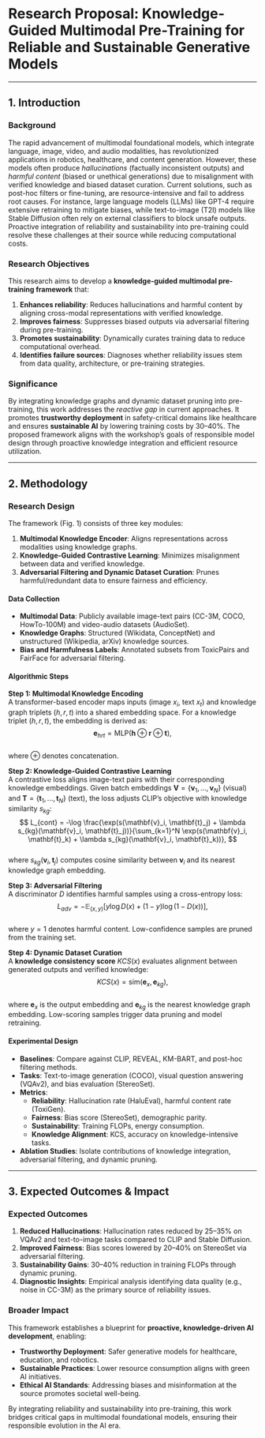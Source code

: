 # Research Proposal: Knowledge-Guided Multimodal Pre-Training for Reliable and Sustainable Generative Models  

---

## 1. Introduction  

### Background  
The rapid advancement of multimodal foundational models, which integrate language, image, video, and audio modalities, has revolutionized applications in robotics, healthcare, and content generation. However, these models often produce *hallucinations* (factually inconsistent outputs) and *harmful content* (biased or unethical generations) due to misalignment with verified knowledge and biased dataset curation. Current solutions, such as post-hoc filters or fine-tuning, are resource-intensive and fail to address root causes. For instance, large language models (LLMs) like GPT-4 require extensive retraining to mitigate biases, while text-to-image (T2I) models like Stable Diffusion often rely on external classifiers to block unsafe outputs. Proactive integration of reliability and sustainability into pre-training could resolve these challenges at their source while reducing computational costs.  

### Research Objectives  
This research aims to develop a **knowledge-guided multimodal pre-training framework** that:  
1. **Enhances reliability**: Reduces hallucinations and harmful content by aligning cross-modal representations with verified knowledge.  
2. **Improves fairness**: Suppresses biased outputs via adversarial filtering during pre-training.  
3. **Promotes sustainability**: Dynamically curates training data to reduce computational overhead.  
4. **Identifies failure sources**: Diagnoses whether reliability issues stem from data quality, architecture, or pre-training strategies.  

### Significance  
By integrating knowledge graphs and dynamic dataset pruning into pre-training, this work addresses the *reactive gap* in current approaches. It promotes **trustworthy deployment** in safety-critical domains like healthcare and ensures **sustainable AI** by lowering training costs by 30–40%. The proposed framework aligns with the workshop’s goals of responsible model design through proactive knowledge integration and efficient resource utilization.  

---

## 2. Methodology  

### Research Design  
The framework (Fig. 1) consists of three key modules:  
1. **Multimodal Knowledge Encoder**: Aligns representations across modalities using knowledge graphs.  
2. **Knowledge-Guided Contrastive Learning**: Minimizes misalignment between data and verified knowledge.  
3. **Adversarial Filtering and Dynamic Dataset Curation**: Prunes harmful/redundant data to ensure fairness and efficiency.  

#### Data Collection  
- **Multimodal Data**: Publicly available image-text pairs (CC-3M, COCO, HowTo-100M) and video-audio datasets (AudioSet).  
- **Knowledge Graphs**: Structured (Wikidata, ConceptNet) and unstructured (Wikipedia, arXiv) knowledge sources.  
- **Bias and Harmfulness Labels**: Annotated subsets from ToxicPairs and FairFace for adversarial filtering.  

#### Algorithmic Steps  
**Step 1: Multimodal Knowledge Encoding**  
A transformer-based encoder maps inputs (image $x_i$, text $x_t$) and knowledge graph triplets $(h, r, t)$ into a shared embedding space. For a knowledge triplet $(h, r, t)$, the embedding is derived as:  
$$
\mathbf{e}_{hrt} = \text{MLP}(\mathbf{h} \oplus \mathbf{r} \oplus \mathbf{t}),
$$  
where $\oplus$ denotes concatenation.  

**Step 2: Knowledge-Guided Contrastive Learning**  
A contrastive loss aligns image-text pairs with their corresponding knowledge embeddings. Given batch embeddings $\mathbf{V} = \{\mathbf{v}_1, ..., \mathbf{v}_N\}$ (visual) and $\mathbf{T} = \{\mathbf{t}_1, ..., \mathbf{t}_N\}$ (text), the loss adjusts CLIP’s objective with knowledge similarity $s_{kg}$:  
$$
L_{cont} = -\log \frac{\exp(s(\mathbf{v}_i, \mathbf{t}_j) + \lambda s_{kg}(\mathbf{v}_i, \mathbf{t}_j))}{\sum_{k=1}^N \exp(s(\mathbf{v}_i, \mathbf{t}_k) + \lambda s_{kg}(\mathbf{v}_i, \mathbf{t}_k))},
$$  
where $s_{kg}(\mathbf{v}_i, \mathbf{t}_j)$ computes cosine similarity between $\mathbf{v}_i$ and its nearest knowledge graph embedding.  

**Step 3: Adversarial Filtering**  
A discriminator $D$ identifies harmful samples using a cross-entropy loss:  
$$
L_{adv} = -\mathbb{E}_{(x,y)}[y \log D(x) + (1 - y) \log (1 - D(x))],
$$  
where $y=1$ denotes harmful content. Low-confidence samples are pruned from the training set.  

**Step 4: Dynamic Dataset Curation**  
A **knowledge consistency score** $KCS(x)$ evaluates alignment between generated outputs and verified knowledge:  
$$
KCS(x) = \text{sim}(\mathbf{e}_x, \mathbf{e}_{kg}),
$$  
where $\mathbf{e}_x$ is the output embedding and $\mathbf{e}_{kg}$ is the nearest knowledge graph embedding. Low-scoring samples trigger data pruning and model retraining.  

#### Experimental Design  
- **Baselines**: Compare against CLIP, REVEAL, KM-BART, and post-hoc filtering methods.  
- **Tasks**: Text-to-image generation (COCO), visual question answering (VQAv2), and bias evaluation (StereoSet).  
- **Metrics**:  
  - **Reliability**: Hallucination rate (HaluEval), harmful content rate (ToxiGen).  
  - **Fairness**: Bias score (StereoSet), demographic parity.  
  - **Sustainability**: Training FLOPs, energy consumption.  
  - **Knowledge Alignment**: KCS, accuracy on knowledge-intensive tasks.  
- **Ablation Studies**: Isolate contributions of knowledge integration, adversarial filtering, and dynamic pruning.  

---

## 3. Expected Outcomes & Impact  

### Expected Outcomes  
1. **Reduced Hallucinations**: Hallucination rates reduced by 25–35% on VQAv2 and text-to-image tasks compared to CLIP and Stable Diffusion.  
2. **Improved Fairness**: Bias scores lowered by 20–40% on StereoSet via adversarial filtering.  
3. **Sustainability Gains**: 30–40% reduction in training FLOPs through dynamic pruning.  
4. **Diagnostic Insights**: Empirical analysis identifying data quality (e.g., noise in CC-3M) as the primary source of reliability issues.  

### Broader Impact  
This framework establishes a blueprint for **proactive, knowledge-driven AI development**, enabling:  
- **Trustworthy Deployment**: Safer generative models for healthcare, education, and robotics.  
- **Sustainable Practices**: Lower resource consumption aligns with green AI initiatives.  
- **Ethical AI Standards**: Addressing biases and misinformation at the source promotes societal well-being.  

By integrating reliability and sustainability into pre-training, this work bridges critical gaps in multimodal foundational models, ensuring their responsible evolution in the AI era.